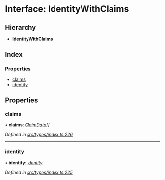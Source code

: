 # Interface: IdentityWithClaims

## Hierarchy

* **IdentityWithClaims**

## Index

### Properties

* [claims](types.identitywithclaims.md#claims)
* [identity](types.identitywithclaims.md#identity)

## Properties

###  claims

• **claims**: *[ClaimData](types.claimdata.md)[]*

*Defined in [src/types/index.ts:226](https://github.com/PolymathNetwork/polymesh-sdk/blob/7e9a732/src/types/index.ts#L226)*

___

###  identity

• **identity**: *[Identity](../classes/api_entities_identity.identity.md)*

*Defined in [src/types/index.ts:225](https://github.com/PolymathNetwork/polymesh-sdk/blob/7e9a732/src/types/index.ts#L225)*
